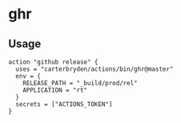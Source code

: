 # ghr

## Usage

```workflow
action "github release" {
  uses = "carterbryden/actions/bin/ghr@master"
  env = {
    RELEASE_PATH = "_build/prod/rel"
    APPLICATION = "rt"
  }
  secrets = ["ACTIONS_TOKEN"]
}
```

